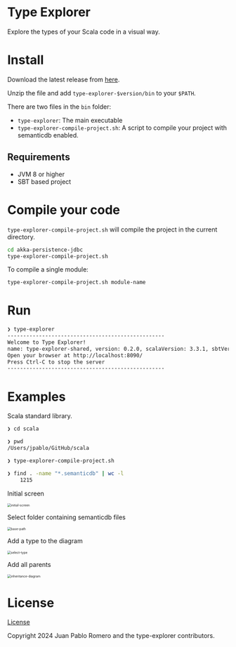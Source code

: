 # Type Explorer

Explore the types of your Scala code in a visual way.

# Install
Download the latest release from [here](https://github.com/juanpablo-r/type-explorer/releases).

Unzip the file and add `type-explorer-$version/bin` to your `$PATH`.

There are two files in the `bin` folder:
- `type-explorer`: The main executable
- `type-explorer-compile-project.sh`: A script to compile your project with semanticdb enabled.

## Requirements
- JVM 8 or higher
- SBT based project

# Compile your code
`type-explorer-compile-project.sh` will compile the project in the current directory. 

```bash
cd akka-persistence-jdbc
type-explorer-compile-project.sh
```

To compile a single module:

```bash
type-explorer-compile-project.sh module-name
```

# Run

```bash
❯ type-explorer
--------------------------------------------------
Welcome to Type Explorer!
name: type-explorer-shared, version: 0.2.0, scalaVersion: 3.3.1, sbtVersion: 1.9.6
Open your browser at http://localhost:8090/
Press Ctrl-C to stop the server
--------------------------------------------------
```

# Examples

Scala standard library.

```bash
❯ cd scala

❯ pwd
/Users/jpablo/GitHub/scala

❯ type-explorer-compile-project.sh

❯ find . -name "*.semanticdb" | wc -l
    1215
```

Initial screen

<img src="/Users/jpablo/proyectos/playground/type-explorer/docs/screenshots/initial-screen.png" alt="initial-screen" style="zoom:50%;" />

Select folder containing semanticdb files

<img src="/Users/jpablo/proyectos/playground/type-explorer/docs/screenshots/base-path.png" alt="base-path" style="zoom:50%;" />

Add a type to the diagram

<img src="/Users/jpablo/proyectos/playground/type-explorer/docs/screenshots/select-type.png" alt="select-type" style="zoom:50%;" />

Add all parents

<img src="/Users/jpablo/proyectos/playground/type-explorer/docs/screenshots/inheritance-diagram.png" alt="inheritance-diagram" style="zoom:50%;" />

# License

[License](./LICENSE)

Copyright 2024 Juan Pablo Romero and the type-explorer contributors.
